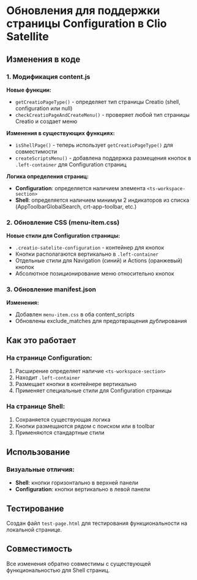 # Обновления для поддержки страницы Configuration в Clio Satellite

## Изменения в коде

### 1. Модификация content.js

**Новые функции:**
- `getCreatioPageType()` - определяет тип страницы Creatio (shell, configuration или null)
- `checkCreatioPageAndCreateMenu()` - проверяет любой тип страницы Creatio и создает меню

**Изменения в существующих функциях:**
- `isShellPage()` - теперь использует `getCreatioPageType()` для совместимости
- `createScriptsMenu()` - добавлена поддержка размещения кнопок в `.left-container` для Configuration страниц

**Логика определения страниц:**
- **Configuration**: определяется наличием элемента `<ts-workspace-section>`
- **Shell**: определяется наличием минимум 2 индикаторов из списка (AppToolbarGlobalSearch, crt-app-toolbar, etc.)

### 2. Обновление CSS (menu-item.css)

**Новые стили для Configuration страницы:**
- `.creatio-satelite-configuration` - контейнер для кнопок
- Кнопки располагаются вертикально в `.left-container`
- Отдельные стили для Navigation (синий) и Actions (оранжевый) кнопок
- Абсолютное позиционирование меню относительно кнопок

### 3. Обновление manifest.json

**Изменения:**
- Добавлен `menu-item.css` в оба content_scripts
- Обновлены exclude_matches для предотвращения дублирования

## Как это работает

### На странице Configuration:
1. Расширение определяет наличие `<ts-workspace-section>`
2. Находит `.left-container` 
3. Размещает кнопки в контейнере вертикально
4. Применяет специальные стили для Configuration страницы

### На странице Shell:
1. Сохраняется существующая логика
2. Кнопки размещаются рядом с поиском или в toolbar
3. Применяются стандартные стили

## Использование

### Визуальные отличия:
- **Shell**: кнопки горизонтально в верхней панели
- **Configuration**: кнопки вертикально в левой панели

## Тестирование

Создан файл `test-page.html` для тестирования функциональности на локальной странице.

## Совместимость

Все изменения обратно совместимы с существующей функциональностью для Shell страниц.
